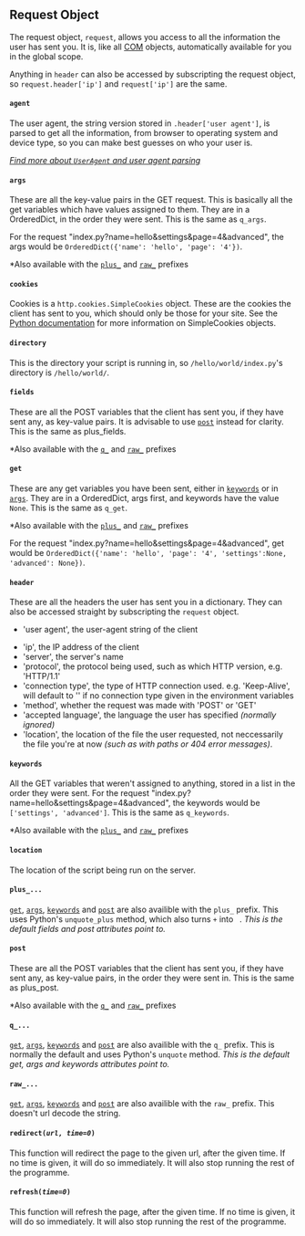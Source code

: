 ## Request Object
The request object, `request`, allows you access to all the information the user has sent you. It is, like all [COM](start.md) objects, automatically available for you in the global scope.

Anything in `header` can also be accessed by subscripting the request object, so `request.header['ip']` and `request['ip']` are the same.

#### `agent`
The user agent, the string version stored in `.header['user agent']`, is parsed to get all the information, from browser to operating system and device type, so you can make best guesses on who your user is.

*[Find more about `UserAgent` and user agent parsing](agent.md)*

#### `args`
These are all the key-value pairs in the GET request. This is basically all the get variables which have values assigned to them. They are in a 
OrderedDict, in the order they were sent.  This is the same as `q_args`.

For the request "index.py?name=hello&settings&page=4&advanced", the args would be `OrderedDict({'name': 'hello', 'page': '4'})`.

*Also available with the [`plus_`](#plus_) and [`raw_`](#raw_) prefixes

#### `cookies`
Cookies is a `http.cookies.SimpleCookies` object. These are the cookies the client has sent to you, which should only be those for your site. See the [Python documentation](https://docs.python.org/3/library/http.cookies.html#http.cookies.SimpleCookie) for more information on SimpleCookies objects.

#### `directory`
This is the directory your script is running in, so `/hello/world/index.py`'s directory is `/hello/world/`.

#### `fields`
These are all the POST variables that the client has sent you, if they have sent any, as key-value pairs. It is advisable to use [`post`](#post) 
instead for clarity. This is the same as plus_fields.

*Also available with the [`q_`](#q_) and [`raw_`](#raw_) prefixes

#### `get`
These are any get variables you have been sent, either in [`keywords`](#keywords) or in [`args`](#args). They are in a OrderedDict, args first, and 
keywords have the value `None`.  This is the same as `q_get`.

*Also available with the [`plus_`](#plus_) and [`raw_`](#raw_) prefixes

For the request "index.py?name=hello&settings&page=4&advanced", get would be `OrderedDict({'name': 'hello', 'page': '4', 'settings':None, 'advanced': None})`.
#### `header`
These are all the headers the user has sent you in a dictionary. They can also be accessed straight by subscripting the `request` object.
* 'user agent', the user-agent string of the client
- 'ip', the IP address of the client
- 'server', the server's name
- 'protocol', the protocol being used, such as which HTTP version, e.g. 'HTTP/1.1'
- 'connection type', the type of HTTP connection used. e.g. 'Keep-Alive', will default to '' if no connection type given in the environment variables
- 'method', whether the request was made with 'POST' or 'GET'
- 'accepted language', the language the user has specified *(normally ignored)*
- 'location', the location of the file the user requested, not neccessarily the file you're at now *(such as with paths or 404 error messages)*.

#### `keywords`
All the GET variables that weren't assigned to anything, stored in a list in the order they were sent. 
For the request "index.py?name=hello&settings&page=4&advanced", the keywords would be `['settings', 'advanced']`. This is the same as `q_keywords`.

*Also available with the [`plus_`](#plus_) and [`raw_`](#raw_) prefixes

#### `location`
The location of the script being run on the server.

#### `plus_...`
[`get`](#get), [`args`](#args), [`keywords`](#keywords) and [`post`](#post) are also availible with the `plus_` prefix. This uses Python's 
`unquote_plus` method, which also turns `+` into ` `. *This is the default fields and post attributes point to.*

#### `post`
These are all the POST variables that the client has sent you, if they have sent any, as key-value pairs, in the order they were sent in. This is 
the same as plus_post.

*Also available with the [`q_`](#q_) and [`raw_`](#raw_) prefixes

#### `q_...`
[`get`](#get), [`args`](#args), [`keywords`](#keywords) and [`post`](#post) are also availible with the `q_` prefix. This is normally the default and 
uses Python's `unquote` method. *This is the default get, args and keywords attributes point to.*

#### `raw_...`
[`get`](#get), [`args`](#args), [`keywords`](#keywords) and [`post`](#post) are also availible with the `raw_` prefix. This doesn't url decode the 
string.

#### `redirect(`*`url, time=0`*`)`
This function will redirect the page to the given url, after the given time. If no time is given, it will do so immediately. It will also stop running
 the rest of the programme.

#### `refresh(`*`time=0`*`)`
This function will refresh the page, after the given time. If no time is given, it will do so immediately. It will also stop running the rest of 
the programme.